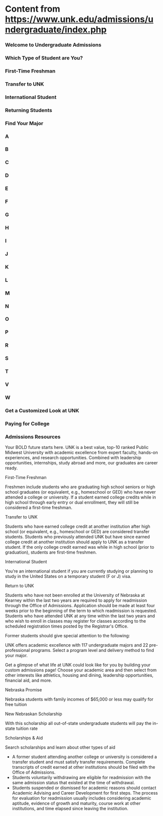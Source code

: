 # Content from https://www.unk.edu/admissions/undergraduate/index.php

### Welcome to Undergraduate Admissions

### Which Type of Student are You?

### First-Time Freshman

### Transfer to UNK

### International Student

### Returning Students

### Find Your Major

### A

### B

### C

### D

### E

### F

### G

### H

### I

### J

### K

### L

### M

### N

### O

### P

### R

### S

### T

### V

### W

### Get a Customized Look at UNK

### Paying for College

### Admissions Resources

Your BOLD future starts here. UNK is a best value, top-10 ranked Public Midwest University with academic excellence from expert faculty, hands-on experiences, and research opportunities. Combined with leadership opportunities, internships, study abroad and more, our graduates are career ready.

First-Time Freshman

Freshmen include students who are graduating high school seniors or high school graduates (or equivalent, e.g., homeschool or GED) who have never attended a college or university. If a student earned college credits while in high school through early entry or dual enrollment, they will still be considered a first-time freshman.

Transfer to UNK

Students who have earned college credit at another institution after high school (or equivalent, e.g., homeschool or GED) are considered transfer students. Students who previously attended UNK but have since earned college credit at another institution should apply to UNK as a transfer student. If the only college credit earned was while in high school (prior to graduation), students are first-time freshmen.

International Student

You’re an international student if you are currently studying or planning to study in the United States on a temporary student (F or J) visa.

Return to UNK

Students who have not been enrolled at the University of Nebraska at Kearney within the last two years are required to apply for readmission through the Office of Admissions. Application should be made at least four weeks prior to the beginning of the term to which readmission is requested. Students who have attended UNK at any time within the last two years and who wish to enroll in classes may register for classes according to the scheduled registration times posted by the Registrar's Office.

Former students should give special attention to the following:

UNK offers academic excellence with 117 undergraduate majors and 22 pre-professional programs. Select a program level and delivery method to find your major.

Get a glimpse of what life at UNK could look like for you by building your custom admissions page! Choose your academic area and then select from other interests like athletics, housing and dining, leadership opportunities, financial aid, and more.

Nebraska Promise

Nebraska students with family incomes of $65,000 or less may qualify for free tuition

New Nebraskan Scholarship

With this scholarship all out-of-state undergraduate students will pay the in-state tuition rate

Scholarships & Aid

Search scholarships and learn about other types of aid

- A former student attending another college or university is considered a transfer student and must satisfy transfer requirements. Complete transcripts of credit earned at other institutions should be filed with the Office of Admissions.
- Students voluntarily withdrawing are eligible for readmission with the same admission status that existed at the time of withdrawal.
- Students suspended or dismissed for academic reasons should contact Academic Advising and Career Development for first steps. The process for evaluation for readmission usually includes considering academic aptitude, evidence of growth and maturity, course work at other institutions, and time elapsed since leaving the institution.

